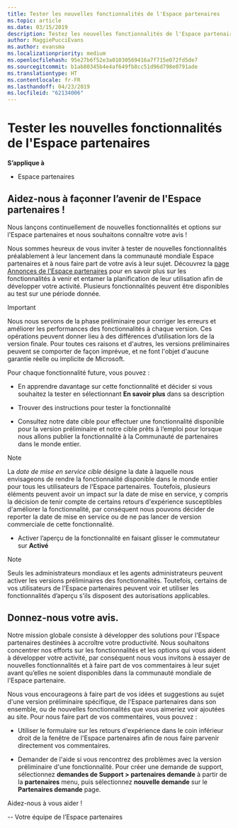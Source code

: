 ```yaml
---
title: Tester les nouvelles fonctionnalités de l'Espace partenaires
ms.topic: article
ms.date: 03/15/2019
description: Testez les nouvelles fonctionnalités de l'Espace partenaires avant leur lancement et dites-nous ce que vous en pensez. Aidez-nous à façonner l’avenir de l'Espace partenaires !
author: MaggiePucciEvans
ms.author: evansma
ms.localizationpriority: medium
ms.openlocfilehash: 95e27b6f52e3a01030569416a7f715e072fd5de7
ms.sourcegitcommit: b1ab80345b4e4af649fb8cc51d96d798e0791ade
ms.translationtype: HT
ms.contentlocale: fr-FR
ms.lasthandoff: 04/23/2019
ms.locfileid: "62134006"
---
```

# <a name="test-drive-new-partner-center-features"></a>Tester les nouvelles fonctionnalités de l'Espace partenaires

**S’applique à**

- Espace partenaires

## <a name="help-shape-the-future-of-partner-center"></a>Aidez-nous à façonner l’avenir de l'Espace partenaires !

Nous lançons continuellement de nouvelles fonctionnalités et options sur l'Espace partenaires et nous souhaitons connaître votre avis ! 

Nous sommes heureux de vous inviter à tester de nouvelles fonctionnalités préalablement à leur lancement dans la communauté mondiale Espace partenaires et à nous faire part de votre avis à leur sujet. Découvrez la [page Annonces de l'Espace partenaires](https://partnercenter.microsoft.com/pcv/announcements) pour en savoir plus sur les fonctionnalités à venir et entamer la planification de leur utilisation afin de développer votre activité. Plusieurs fonctionnalités peuvent être disponibles au test sur une période donnée.

> [!IMPORTANT]  
> Nous nous servons de la phase préliminaire pour corriger les erreurs et améliorer les performances des fonctionnalités à chaque version. Ces opérations peuvent donner lieu à des différences d’utilisation lors de la version finale. Pour toutes ces raisons et d'autres, les versions préliminaires peuvent se comporter de façon imprévue, et ne font l'objet d'aucune garantie réelle ou implicite de Microsoft.

Pour chaque fonctionnalité future, vous pouvez :

- En apprendre davantage sur cette fonctionnalité et décider si vous souhaitez la tester en sélectionnant **En savoir plus** dans sa description 

- Trouver des instructions pour tester la fonctionnalité

- Consultez notre date cible pour effectuer une fonctionnalité disponible pour la version préliminaire et notre cible prêts à l’emploi pour lorsque nous allons publier la fonctionnalité à la Communauté de partenaires dans le monde entier.

> [!NOTE]  
>  La *date de mise en service cible* désigne la date à laquelle nous envisageons de rendre la fonctionnalité disponible dans le monde entier pour tous les utilisateurs de l'Espace partenaires. Toutefois, plusieurs éléments peuvent avoir un impact sur la date de mise en service, y compris la décision de tenir compte de certains retours d'expérience susceptibles d'améliorer la fonctionnalité, par conséquent nous pouvons décider de reporter la date de mise en service ou de ne pas lancer de version commerciale de cette fonctionnalité.  

- Activer l’aperçu de la fonctionnalité en faisant glisser le commutateur sur **Activé**

> [!NOTE]  
>  Seuls les administrateurs mondiaux et les agents administrateurs peuvent activer les versions préliminaires des fonctionnalités. Toutefois, certains de vos utilisateurs de l'Espace partenaires peuvent voir et utiliser les fonctionnalités d’aperçu s'ils disposent des autorisations applicables.
 
## <a name="tell-us-what-you-think"></a>Donnez-nous votre avis.

Notre mission globale consiste à développer des solutions pour l'Espace partenaires destinées à accroître votre productivité. Nous souhaitons concentrer nos efforts sur les fonctionnalités et les options qui vous aident à développer votre activité, par conséquent nous vous invitons à essayer de nouvelles fonctionnalités et à faire part de vos commentaires à leur sujet avant qu’elles ne soient disponibles dans la communauté mondiale de l'Espace partenaire. 

Nous vous encourageons à faire part de vos idées et suggestions au sujet d'une version préliminaire spécifique, de l'Espace partenaires dans son ensemble, ou de nouvelles fonctionnalités que vous aimeriez voir ajoutées au site. Pour nous faire part de vos commentaires, vous pouvez :  

-   Utiliser le formulaire sur les retours d'expérience dans le coin inférieur droit de la fenêtre de l'Espace partenaires afin de nous faire parvenir directement vos commentaires. 

-   Demander de l'aide si vous rencontrez des problèmes avec la version préliminaire d'une fonctionnalité. Pour créer une demande de support, sélectionnez **demandes de Support > partenaires demande** à partir de la **partenaires** menu, puis sélectionnez **nouvelle demande** sur le **Partenaires demande** page.

Aidez-nous à vous aider !

-- Votre équipe de l’Espace partenaires

